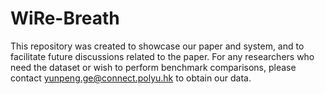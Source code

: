 # WiRe-Breath
This repository was created to showcase our paper and system, and to facilitate future discussions related to the paper. For any researchers who need the dataset or wish to perform benchmark comparisons, please contact yunpeng.ge@connect.polyu.hk to obtain our data.
